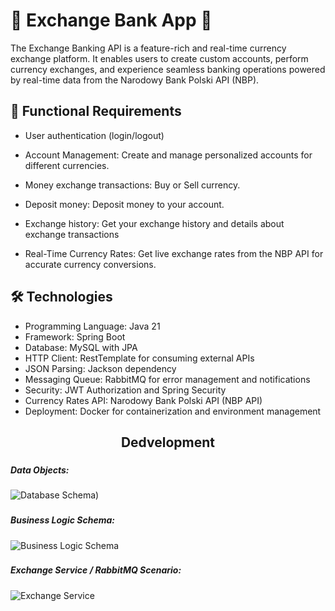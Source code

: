 ###


# 💸 Exchange Bank App 💸

The Exchange Banking API is a feature-rich and real-time currency exchange platform. It enables users to create custom accounts, perform currency exchanges, and experience seamless banking operations powered by real-time data from the Narodowy Bank Polski API (NBP).


## 🚀 Functional Requirements

- User authentication (login/logout)

- Account Management: Create and manage personalized accounts for different currencies.

- Money exchange transactions: Buy or Sell currency.

- Deposit money: Deposit money to your account.

- Exchange history: Get your exchange history and details about exchange transactions

- Real-Time Currency Rates: Get live exchange rates from the NBP API for accurate currency conversions.

## 🛠️ Technologies

- Programming Language: Java 21
- Framework: Spring Boot
- Database: MySQL with JPA
- HTTP Client: RestTemplate for consuming external APIs
- JSON Parsing: Jackson dependency
- Messaging Queue: RabbitMQ for error management and notifications
- Security: JWT Authorization and Spring Security
- Currency Rates API: Narodowy Bank Polski API (NBP API)
- Deployment: Docker for containerization and environment management




  

###

<h2 align="center"> Dedvelopment </h3>

###

<h5 align="left"> Data Objects:</h5>

###

![Database Schema]([/DB.png))

###

<h5 align="left">Business Logic Schema: </h5>

###

![Business Logic Schema](https://github.com/CANWIA00)

###

<h5 align="left"> Exchange Service / RabbitMQ Scenario:</h5>

###


![Exchange Service](https://github.com/CANWIA00)


